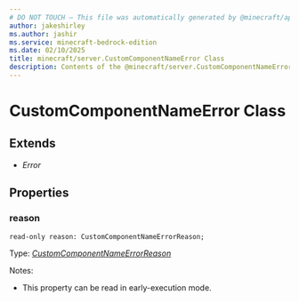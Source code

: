 ```yaml
---
# DO NOT TOUCH — This file was automatically generated by @minecraft/api-docs-generator, to report problems file an issue at https://github.com/Mojang/minecraft-scripting-libraries
author: jakeshirley
ms.author: jashir
ms.service: minecraft-bedrock-edition
ms.date: 02/10/2025
title: minecraft/server.CustomComponentNameError Class
description: Contents of the @minecraft/server.CustomComponentNameError class.
---
```

# CustomComponentNameError Class

## Extends
- *Error*

## Properties

### **reason**
`read-only reason: CustomComponentNameErrorReason;`

Type: [*CustomComponentNameErrorReason*](CustomComponentNameErrorReason.md)

Notes:
  - This property can be read in early-execution mode.
